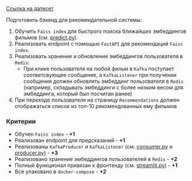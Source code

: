 [Ссылка на датесет](https://www.kaggle.com/datasets/shivamb/netflix-shows)

Подготовить бэкенд для рекомендательной системы:
1. Обучить `Faiss index` для быстрого поиска ближайших эмбеддингов фильмов (см. [predict.py](predict.py)).
2. Реализовать endpoint с помощью `FastAPI` для рекомендаций `Faiss index`.
3. Реализовать хранение и обновление эмбеддингов пользователя в `Redis`:
    * При клике пользователя на любой фильм в `Kafka` поступает соответсвующее сообщение, а `KafkaListener` 
   при получении сообщения должен обновлять эмбеддинг пользователя в `Redis` (например, складывать эмбеддинги с более
   низким весом для эмбеддинга, который был посчитан ранее)
4. При переходе пользователя на страницу `Recommendations` должен отображаться список из топ-10
рекомендованных ему фильмов

### Критерии

* Обучен `Faiss index` - **+1**
* Реализован endpoint для предсказаний - **+1**
* Реализованы `KafkaProducer` и `KafkaListener` (см. [consumer.py](consumer.py) и [producer.py](producer.py)) - **+3**
* Реализовано хранение эмбеддингов пользователей в `Redis` - **+2**
* Полный функционал привязан к фронтенду (см. [streamlit.py](streamlit.py)) - **+1**
* Все упаковано в `docker-compose` - **+2**

